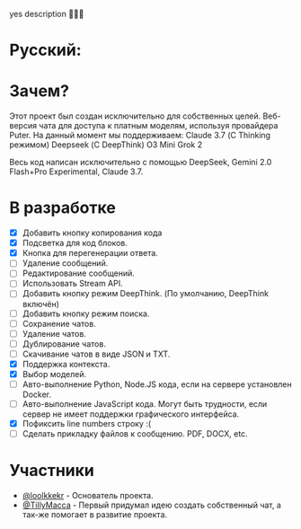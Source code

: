 yes description 🐐🐐🐐

# Русский:

# Зачем?

Этот проект был создан исключительно для собственных целей. Веб-версия чата для доступа к платным моделям, используя провайдера Puter.
На данный момент мы поддерживаем:
Claude 3.7 (С Thinking режимом)
Deepseek (С DeepThink)
O3 Mini
Grok 2

Весь код написан исключительно с помощью DeepSeek, Gemini 2.0 Flash+Pro Experimental, Claude 3.7.

# В разработке

- [x] Добавить кнопку копирования кода
- [x] Подсветка для код блоков.
- [x] Кнопка для перегенерации ответа.
- [ ] Удаление сообщений.
- [ ] Редактирование сообщений.
- [ ] Использовать Stream API.
- [ ] Добавить кнопку режим DeepThink. (По умолчанию, DeepThink включён)
- [ ] Добавить кнопку режим поиска.
- [ ] Сохранение чатов.
- [ ] Удаление чатов.
- [ ] Дублирование чатов.
- [ ] Скачивание чатов в виде JSON и TXT.
- [x] Поддержка контекста.
- [x] Выбор моделей.
- [ ] Авто-выполнение Python, Node.JS кода, если на сервере установлен Docker.
- [ ] Авто-выполнение JavaScript кода. Могут быть трудности, если сервер не имеет поддержки графического интерфейса.
- [x] Пофиксить line numbers строку :(
- [ ] Сделать прикладку файлов к сообщению. PDF, DOCX, etc.

# Участники

* [@loolkkekr](https://github.com/loolkkekrr) - Основатель проекта.
* [@TillyMacca](https://github.com/tillysushka) - Первый придумал идею создать собственный чат, а так-же помогает в развитие проекта.
